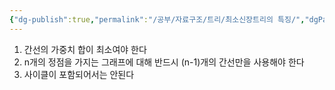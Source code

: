 ```yaml
---
{"dg-publish":true,"permalink":"/공부/자료구조/트리/최소신장트리의 특징/","dgPassFrontmatter":true}
---
```


1. 간선의 가중치 합이 최소여야 한다
2. n개의 정점을 가지는 그래프에 대해 반드시 (n-1)개의 간선만을 사용해야 한다
3. 사이클이 포함되어서는 안된다